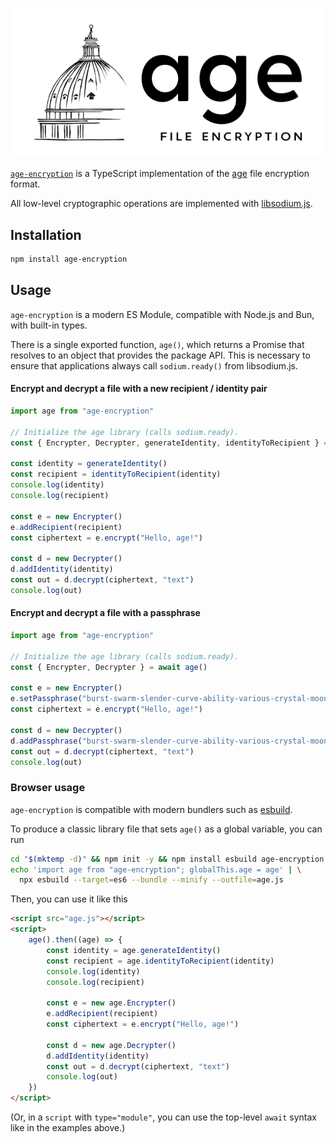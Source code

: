 <p align="center">
    <picture>
        <source media="(prefers-color-scheme: dark)" srcset="https://github.com/FiloSottile/age/blob/main/logo/logo_white.svg">
        <source media="(prefers-color-scheme: light)" srcset="https://github.com/FiloSottile/age/blob/main/logo/logo.svg">
        <img alt="The age logo, an wireframe of St. Peters dome in Rome, with the text: age, file encryption" width="600" src="https://github.com/FiloSottile/age/blob/main/logo/logo.svg">
    </picture>
</p>

[`age-encryption`](https://www.npmjs.com/package/age-encryption) is a TypeScript implementation of the
[age](https://age-encryption.org) file encryption format.

All low-level cryptographic operations are implemented with [libsodium.js](https://github.com/jedisct1/libsodium.js).

## Installation

```sh
npm install age-encryption
```

## Usage

`age-encryption` is a modern ES Module, compatible with Node.js and Bun, with built-in types.

There is a single exported function, `age()`, which returns a Promise that resolves to an object that provides the package API. This is necessary to ensure that applications always call `sodium.ready()` from libsodium.js.

#### Encrypt and decrypt a file with a new recipient / identity pair

```ts
import age from "age-encryption"

// Initialize the age library (calls sodium.ready).
const { Encrypter, Decrypter, generateIdentity, identityToRecipient } = await age()

const identity = generateIdentity()
const recipient = identityToRecipient(identity)
console.log(identity)
console.log(recipient)

const e = new Encrypter()
e.addRecipient(recipient)
const ciphertext = e.encrypt("Hello, age!")

const d = new Decrypter()
d.addIdentity(identity)
const out = d.decrypt(ciphertext, "text")
console.log(out)
```

#### Encrypt and decrypt a file with a passphrase

```ts
import age from "age-encryption"

// Initialize the age library (calls sodium.ready).
const { Encrypter, Decrypter } = await age()

const e = new Encrypter()
e.setPassphrase("burst-swarm-slender-curve-ability-various-crystal-moon-affair-three")
const ciphertext = e.encrypt("Hello, age!")

const d = new Decrypter()
d.addPassphrase("burst-swarm-slender-curve-ability-various-crystal-moon-affair-three")
const out = d.decrypt(ciphertext, "text")
console.log(out)
```

### Browser usage

`age-encryption` is compatible with modern bundlers such as [esbuild](https://esbuild.github.io/).

To produce a classic library file that sets `age()` as a global variable, you can run

```sh
cd "$(mktemp -d)" && npm init -y && npm install esbuild age-encryption
echo 'import age from "age-encryption"; globalThis.age = age' | \
  npx esbuild --target=es6 --bundle --minify --outfile=age.js
```

Then, you can use it like this

```html
<script src="age.js"></script>
<script>
    age().then((age) => {
        const identity = age.generateIdentity()
        const recipient = age.identityToRecipient(identity)
        console.log(identity)
        console.log(recipient)

        const e = new age.Encrypter()
        e.addRecipient(recipient)
        const ciphertext = e.encrypt("Hello, age!")

        const d = new age.Decrypter()
        d.addIdentity(identity)
        const out = d.decrypt(ciphertext, "text")
        console.log(out)
    })
</script>
```

(Or, in a `script` with `type="module"`, you can use the top-level `await` syntax like in the examples above.)
